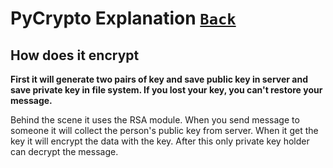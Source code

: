# PyCrypto Explanation [`Back`](index.md)

## How does it encrypt

**First it will generate two pairs of key and save public key in server and save private key in file system. If you lost your key, you can't restore your message.**

Behind the scene it uses the RSA module. When you send message to someone it will collect the person's public key from server. When it get the key it will encrypt the data with the key. After this only private key holder can decrypt the message.
